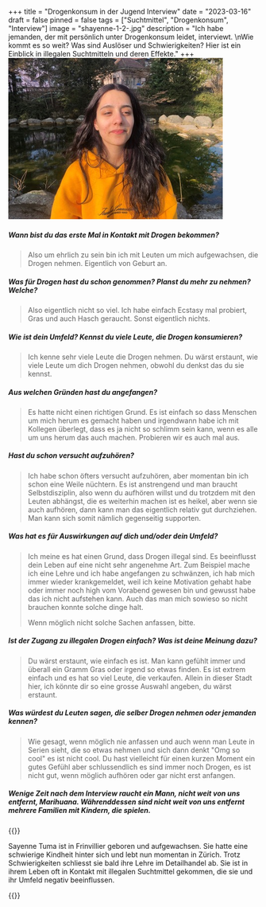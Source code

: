 +++
title = "Drogenkonsum in der Jugend Interview"
date = "2023-03-16"
draft = false
pinned = false
tags = ["Suchtmittel", "Drogenkonsum", "Interview"]
image = "shayenne-1-2-.jpg"
description = "Ich habe jemanden, der mit persönlich unter Drogenkonsum leidet, interviewt. \nWie kommt es so weit? Was sind Auslöser und Schwierigkeiten? Hier ist ein Einblick in illegalen Suchtmitteln und deren Effekte."
+++
![Interview Shayenne Tuma im Stadtpark Biel 02.03.2023](shayenne-1-2-.jpg)

##### Wann bist du das erste Mal in Kontakt mit Drogen bekommen?

> Also um ehrlich zu sein bin ich mit Leuten um mich aufgewachsen, die Drogen nehmen. Eigentlich von Geburt an.



##### Was für Drogen hast du schon genommen? Planst du mehr zu nehmen? Welche?

> Also eigentlich nicht so viel. Ich habe einfach Ecstasy mal probiert, Gras und auch Hasch geraucht. Sonst eigentlich nichts.



##### Wie ist dein Umfeld? Kennst du viele Leute, die Drogen konsumieren?

> Ich kenne sehr viele Leute die Drogen nehmen. Du wärst erstaunt, wie viele Leute um dich Drogen nehmen, obwohl du denkst das du sie kennst.



##### Aus welchen Gründen hast du angefangen?

> Es hatte nicht einen richtigen Grund. Es ist einfach so dass Menschen um mich herum es gemacht haben und irgendwann habe ich mit Kollegen überlegt, dass es ja nicht so schlimm sein kann, wenn es alle um uns herum das auch machen. Probieren wir es auch mal aus.

##### Hast du schon versucht aufzuhören?

> Ich habe schon öfters versucht aufzuhören, aber momentan bin ich schon eine Weile nüchtern. Es ist anstrengend und man braucht Selbstdisziplin, also wenn du aufhören willst und du trotzdem mit den Leuten abhängst, die es weiterhin machen ist es heikel, aber wenn sie auch aufhören, dann kann man das eigentlich relativ gut durchziehen. Man kann sich somit nämlich gegenseitig supporten.

##### Was hat es für Auswirkungen auf dich und/oder dein Umfeld?

> Ich meine es hat einen Grund, dass Drogen illegal sind. Es beeinflusst dein Leben auf eine nicht sehr angenehme Art. Zum Beispiel mache ich eine Lehre und ich habe angefangen zu schwänzen, ich hab mich immer wieder krankgemeldet, weil ich keine Motivation gehabt habe oder immer noch high vom Vorabend gewesen bin und gewusst habe das ich nicht aufstehen kann. Auch das man mich sowieso so nicht brauchen konnte solche dinge halt. 
>
> Wenn möglich nicht solche Sachen anfassen, bitte.

##### Ist der Zugang zu illegalen Drogen einfach? Was ist deine Meinung dazu?

> Du wärst erstaunt, wie einfach es ist. Man kann gefühlt immer und überall ein Gramm Gras oder irgend so etwas finden. Es ist extrem einfach und es hat so viel Leute, die verkaufen. Allein in dieser Stadt hier, ich könnte dir so eine grosse Auswahl angeben, du wärst erstaunt.

##### Was würdest du Leuten sagen, die selber Drogen nehmen oder jemanden kennen?

> Wie gesagt, wenn möglich nie anfassen und auch wenn man Leute in Serien sieht, die so etwas nehmen und sich dann denkt "Omg so cool" es ist nicht cool. Du hast vielleicht für einen kurzen Moment ein gutes Gefühl aber schlussendlich es sind immer noch Drogen, es ist nicht gut, wenn möglich aufhören oder gar nicht erst anfangen.

##### Wenige Zeit nach dem Interview raucht ein Mann, nicht weit von uns entfernt, Marihuana. Währenddessen sind nicht weit von uns entfernt mehrere Familien mit Kindern, die spielen.

{{<box>}}

Sayenne Tuma ist in Frinvillier geboren und aufgewachsen. Sie hatte eine schwierige Kindheit hinter sich und lebt nun momentan in Zürich. Trotz Schwierigkeiten schliesst sie bald ihre Lehre im Detailhandel ab. Sie ist in ihrem Leben oft in Kontakt mit illegalen Suchtmittel gekommen, die sie und ihr Umfeld negativ beeinflussen. 

{{<box>}}
